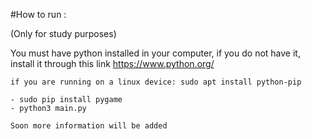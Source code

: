 #How to run :
  
  (Only for study purposes)
  
  You must have python installed in your computer, if you do not have it, install it through this link https://www.python.org/
  
    if you are running on a linux device: sudo apt install python-pip
    
    - sudo pip install pygame
    - python3 main.py
    
    Soon more information will be added
